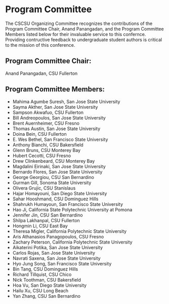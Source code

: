 # Program Committee 
The CSCSU Organizing Committee recognizes the contributions of the Program Committee Chair, Anand Panangadan, and the Program Committee Members listed below for their invaluable service to this confernce. Providing contructive feedback to undergraduate student authors is critical to the mission of this conference.

## Program Committee Chair: 
Anand Panangadan, CSU Fullerton

## Program Committee Members:

* Mahima Agumbe Suresh, San Jose State University
* Sayma Akther, San Jose State University
* Sampson Akwafuo, CSU Fullerton
* Bill Andreopoulos, San Jose State University
* Brent Auernheimer, CSU Fresno
* Thomas Austin, San Jose State University
* Doina Bein, CSU Fullerton
* E. Wes Bethel, San Francisco State University
* Anthony Bianchi, CSU Bakersfield
* Glenn Bruns, CSU Monterey Bay
* Hubert Cecotti, CSU Fresno
* Drew Clinkenbeard, CSU Monterey Bay
* Magdalini Eirinaki, San Jose State University
* Bernardo Flores, San Jose State University
* George Georgiou, CSU San Bernardino
* Gurman Gill, Sonoma State University
* Olivera Grujic, CSU Stanislaus
* Hajar Homayouni, San Diego State University
* Sahar Hooshmand, CSU Dominguez Hills
* Shahrukh Humayoun, San Francisco State University
* Hao Ji, California State Polytechnic University at Pomona
* Jennifer  Jin, CSU San Bernardino
* Shilpa Lakhanpal, CSU Fullerton
* Hongmin Li, CSU East Bay
* Theresa Migler, California Polytechnic State University
* Aris Athanasios Panagopoulos, CSU Fresno
* Zachary Peterson, California Polytechnic State University
* Aikaterini Potika, San Jose State University
* Carlos Rojas, San Jose State University
* Navrati Saxena, San Jose State University
* Hyo Jung Song, San Francisco State University
* Bin Tang, CSU Dominguez Hills
* Richard Tillquist, CSU Chico
* Nick Toothman, CSU Bakersfield
* Hoa Vu, San Diego State University
* Hailu Xu, CSU Long Beach
* Yan Zhang, CSU San Bernardino
